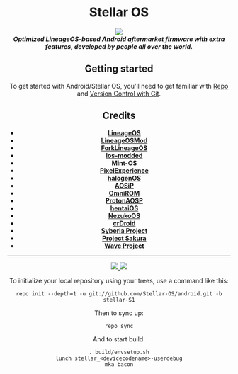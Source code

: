 <div align="center">
<h1>Stellar OS</h1>
<img src="https://user-images.githubusercontent.com/60157798/125198260-75250e80-e261-11eb-95e7-8cf10619b24a.png?raw=true"> 
<br/>
<strong><i> Optimized LineageOS-based Android aftermarket firmware with extra features, developed by people all over the world. </i></strong>

Getting started
---------------
To get started with Android/Stellar OS, you'll need to get
familiar with [Repo](https://source.android.com/source/using-repo.html) and [Version Control with Git](https://source.android.com/source/version-control.html).
  
Credits
-------
- [**LineageOS**](https://github.com/LineageOS)
- [**LineageOSMod**](https://github.com/LineageOSMod)
- [**ForkLineageOS**](https://github.com/ForkLineageOS)
- [**los-modded**](https://github.com/los-modded)
- [**Mint-OS**](https://github.com/Mint-OS)
- [**PixelExperience**](https://github.com/PixelExperience)
- [**halogenOS**](https://github.com/halogenOS)
- [**AOSiP**](https://github.com/AOSiP)
- [**OmniROM**](https://github.com/OmniROM)
- [**ProtonAOSP**](https://github.com/ProtonAOSP)
- [**hentaiOS**](https://github.com/hentaiOS)
- [**NezukoOS**](https://github.com/NezukoOS)
- [**crDroid**](https://github.com/crDroidAndroid)
- [**Syberia Project**](https://github.com/syberia-project)
- [**Project Sakura**](https://github.com/ProjectSakura)
- [**Wave Project**](https://github.com/Wave-Project)
*********
<a href="https://sourceforge.net/projects/stellar-os/">
<img src="https://img.shields.io/sourceforge/dt/stellar-os?style=for-the-badge">
</a>
<a href="https://t.me/Stellar_OS">
<img src="https://img.shields.io/badge/Telegram-Chat-green?style=for-the-badge">
</a>

To initialize your local repository using your trees, use a command like this:  
```
repo init --depth=1 -u git://github.com/Stellar-OS/android.git -b stellar-S1
```
Then to sync up:
```
repo sync
```
And to start build:
```
. build/envsetup.sh
lunch stellar_<devicecodename>-userdebug
mka bacon
```
